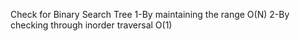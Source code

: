 Check for Binary Search Tree
1-By maintaining the range O(N)
2-By checking through inorder traversal O(1)
